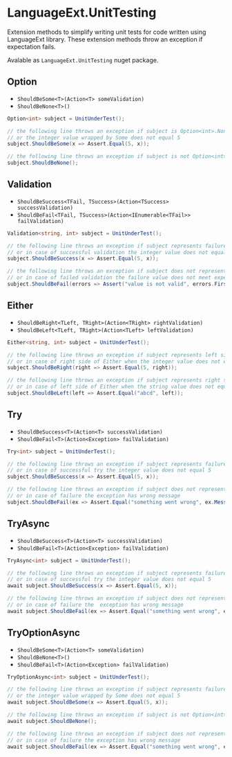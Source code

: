 # LanguageExt.UnitTesting
Extension methods to simplify writing unit tests for code written using LanguageExt library. These extension methods throw an exception if expectation fails.

Avalable as ```LanguageExt.UnitTesting``` nuget package.

## Option
* ```ShouldBeSome<T>(Action<T> someValidation)```
* ```ShouldBeNone<T>()```
```C#
Option<int> subject = UnitUnderTest();

// the following line throws an exception if subject is Option<int>.None 
// or the integer value wrapped by Some does not equal 5
subject.ShouldBeSome(x => Assert.Equal(5, x));

// the following line throws an exception if subject is not Option<int>.None
subject.ShouldBeNone();
```

## Validation
* ```ShouldBeSuccess<TFail, TSuccess>(Action<TSuccess> successValidation)```
* ```ShouldBeFail<TFail, TSuccess>(Action<IEnumerable<TFail>> failValidation)```
```C#
Validation<string, int> subject = UnitUnderTest();

// the following line throws an exception if subject represents failure
// or in case of successful validation the integer value does not equal 5
subject.ShouldBeSuccess(x => Assert.Equal(5, x));

// the following line throws an exception if subject does not represent failed validation
// or in case of failed validation the failure value does not meet expectation
subject.ShouldBeFail(errors => Assert("value is not valid", errors.First()));
```

## Either
* ```ShouldBeRight<TLeft, TRight>(Action<TRight> rightValidation)```
* ```ShouldBeLeft<TLeft, TRight>(Action<TLeft> leftValidation)```
```C#
Either<string, int> subject = UnitUnderTest();

// the following line throws an exception if subject represents left side of Either
// or in case of right side of Either when the integer value does not equal 5
subject.ShouldBeRight(right => Assert.Equal(5, right));

// the following line throws an exception if subject represents right side of Either
// or in case of left side of Either when the string value does not equal "abcd"
subject.ShouldBeLeft(left => Assert.Equal("abcd", left));
```

## Try
* ```ShouldBeSuccess<T>(Action<T> successValidation)```
* ```ShouldBeFail<T>(Action<Exception> failValidation)```
```C#
Try<int> subject = UnitUnderTest();

// the following line throws an exception if subject represents failure
// or in case of successful try the integer value does not equal 5
subject.ShouldBeSuccess(x => Assert.Equal(5, x));

// the following line throws an exception if subject does not represent failure
// or in case of failure the exception has wrong message
subject.ShouldBeFail(ex => Assert.Equal("something went wrong", ex.Message));
```

## TryAsync
* ```ShouldBeSuccess<T>(Action<T> successValidation)```
* ```ShouldBeFail<T>(Action<Exception> failValidation)```
```C#
TryAsync<int> subject = UnitUnderTest();

// the following line throws an exception if subject represents failure
// or in case of successful try the integer value does not equal 5
await subject.ShouldBeSuccess(x => Assert.Equal(5, x));

// the following line throws an exception if subject does not represent failure
// or in case of failure the  exception has wrong message
await subject.ShouldBeFail(ex => Assert.Equal("something went wrong", ex.Message));
```

## TryOptionAsync
* ```ShouldBeSome<T>(Action<T> someValidation)```
* ```ShouldBeNone<T>()```
* ```ShouldBeFail<T>(Action<Exception> failValidation)```
```C#
TryOptionAsync<int> subject = UnitUnderTest();

// the following line throws an exception if subject represents failure or Option<T>.None
// or the integer value wrapped by Some does not equal 5
await subject.ShouldBeSome(x => Assert.Equal(5, x));

// the following line throws an exception if subject is not Option<int>.None
await subject.ShouldBeNone();

// the following line throws an exception if subject does not represent failure
// or in case of failure the exception has wrong message
await subject.ShouldBeFail(ex => Assert.Equal("something went wrong", ex.Message));
```
